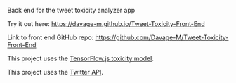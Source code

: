 Back end for the tweet toxicity analyzer app

Try it out here: https://davage-m.github.io/Tweet-Toxicity-Front-End

Link to front end GitHub repo: https://github.com/Davage-M/Tweet-Toxicity-Front-End

This project uses the [TensorFlow.js toxicity model](https://github.com/tensorflow/tfjs-models/tree/master/toxicity).

This project uses the [Twitter API](https://developer.twitter.com/en/docs).